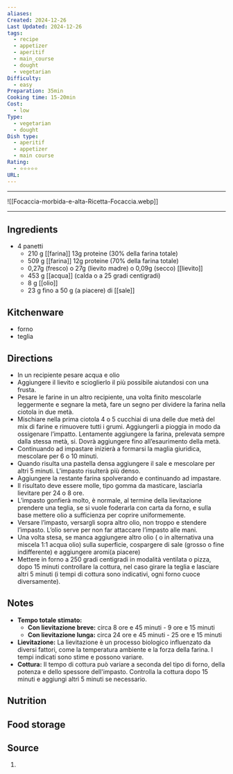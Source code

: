 ```yaml
---
aliases: 
Created: 2024-12-26
Last Updated: 2024-12-26
tags:
  - recipe
  - appetizer
  - aperitif
  - main_course
  - dought
  - vegetarian
Difficulty:
  - easy
Preparation: 35min
Cooking time: 15-20min
Cost:
  - low
Type:
  - vegetarian
  - dought
Dish type:
  - aperitif
  - appetizer
  - main course
Rating:
  - ⭐⭐⭐⭐⭐
URL:
---
```

---
![[Focaccia-morbida-e-alta-Ricetta-Focaccia.webp]]

---
## Ingredients
- 4 panetti
	- 210 g [[farina]] 13g proteine (30% della farina totale)
	- 509 g [[farina]] 12g proteine (70% della farina totale)
	- 0,27g (fresco) o 27g (lievito madre) o 0,09g (secco) [[lievito]]
	- 453 g [[acqua]] (calda o a 25 gradi centigradi)
	- 8 g [[olio]]
	- 23 g fino a 50 g (a piacere) di [[sale]] 
## Kitchenware
* forno
* teglia
## Directions
- In un recipiente pesare acqua e olio
- Aggiungere il lievito e scioglierlo il più possibile aiutandosi con una frusta.
- Pesare le farine in un altro recipiente, una volta finito mescolarle leggermente e segnare la metà, fare un segno per dividere la farina nella ciotola in due metà.
- Mischiare nella prima ciotola 4 o 5 cucchiai di una delle due metà del mix di farine e rimuovere tutti i grumi. Aggiungerli a pioggia in modo da ossigenare l’impatto. Lentamente aggiungere la farina, prelevata sempre dalla stessa metà, si. Dovrà aggiungere fino all’esaurimento della metà.
- Continuando ad impastare inizierà a formarsi la maglia giuridica, mescolare per 6 o 10 minuti.
- Quando risulta una pastella densa aggiungere il sale e mescolare per altri 5 minuti. L’impasto risulterà più denso.
- Aggiungere la restante farina spolverando e continuando ad impastare.
- Il risultato deve essere molle, tipo gomma da masticare, lasciarla lievitare per 24 o 8 ore.
- L’impasto gonfierà molto, è normale, al termine della lievitazione prendere una teglia, se si vuole foderarla con carta da forno, e sulla base mettere olio a sufficienza per coprire uniformemente.
- Versare l’impasto, versargli sopra altro olio, non troppo e stendere l’impasto. L’olio serve per non far attaccare l’impasto alle mani.
- Una volta stesa, se manca aggiungere altro olio ( o in alternativa una miscela 1:1 acqua olio) sulla superficie, cospargere di sale (grosso o fine indifferente) e aggiungere aromi(a piacere)
- Mettere in forno a 250 gradi centigradi in modalità ventilata o pizza, dopo 15 minuti controllare la cottura, nel caso girare la teglia e lasciare altri 5 minuti (i tempi di cottura sono indicativi, ogni forno cuoce diversamente).
## Notes
- **Tempo totale stimato:**
	- **Con lievitazione breve:** circa 8 ore e 45 minuti - 9 ore e 15 minuti
	- **Con lievitazione lunga:** circa 24 ore e 45 minuti - 25 ore e 15 minuti
- **Lievitazione:** La lievitazione è un processo biologico influenzato da diversi fattori, come la temperatura ambiente e la forza della farina. I tempi indicati sono stime e possono variare.
- **Cottura:** Il tempo di cottura può variare a seconda del tipo di forno, della potenza e dello spessore dell'impasto. Controlla la cottura dopo 15 minuti e aggiungi altri 5 minuti se necessario.
## Nutrition
## Food storage

## Source
1. 